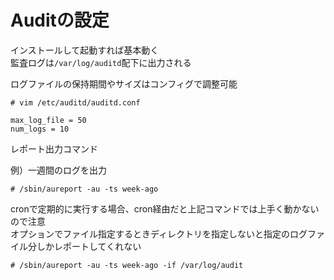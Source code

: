 # Auditの設定  
インストールして起動すれば基本動く  
監査ログは`/var/log/auditd`配下に出力される  

ログファイルの保持期間やサイズはコンフィグで調整可能  

```
# vim /etc/auditd/auditd.conf

max_log_file = 50
num_logs = 10
```

レポート出力コマンド  

例）一週間のログを出力

```
# /sbin/aureport -au -ts week-ago
```

cronで定期的に実行する場合、cron経由だと上記コマンドでは上手く動かないので注意  
オプションでファイル指定するときディレクトリを指定しないと指定のログファイル分しかレポートしてくれない  

```
# /sbin/aureport -au -ts week-ago -if /var/log/audit
```